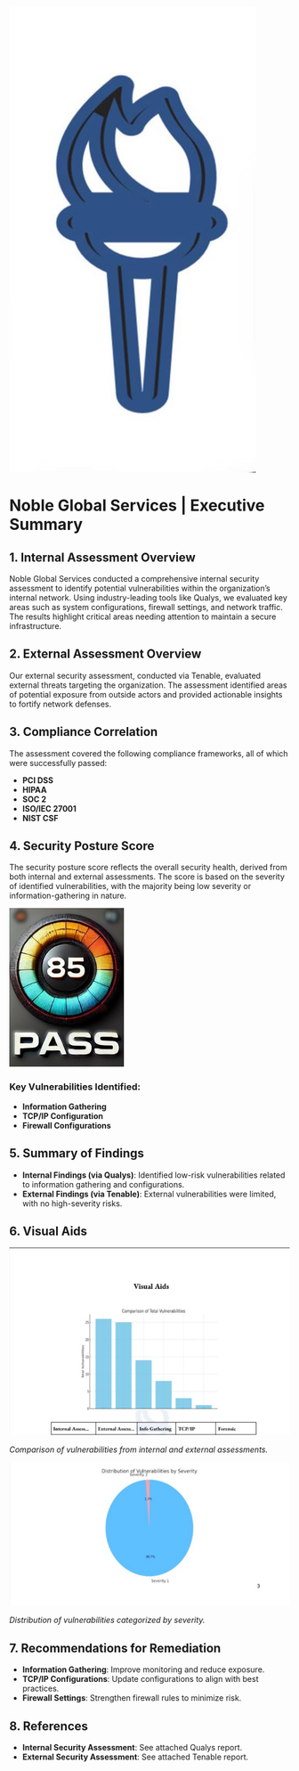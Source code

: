 ![Noble Global Services Logo](https://github.com/namilea/NobleGlobalServices/blob/a9e5d6f756e3251217b986b4d0a182e73eed2af5/Brand%20Logo.jpeg)

# Noble Global Services | Executive Summary

## 1. Internal Assessment Overview
Noble Global Services conducted a comprehensive internal security assessment to identify potential vulnerabilities within the organization’s internal network. Using industry-leading tools like Qualys, we evaluated key areas such as system configurations, firewall settings, and network traffic. The results highlight critical areas needing attention to maintain a secure infrastructure.

## 2. External Assessment Overview
Our external security assessment, conducted via Tenable, evaluated external threats targeting the organization. The assessment identified areas of potential exposure from outside actors and provided actionable insights to fortify network defenses.

## 3. Compliance Correlation
The assessment covered the following compliance frameworks, all of which were successfully passed:
- **PCI DSS**
- **HIPAA**
- **SOC 2**
- **ISO/IEC 27001**
- **NIST CSF**

## 4. Security Posture Score
The security posture score reflects the overall security health, derived from both internal and external assessments. The score is based on the severity of identified vulnerabilities, with the majority being low severity or information-gathering in nature.

![Security Posture Score](https://github.com/namilea/NobleGlobalServices/blob/a9e5d6f756e3251217b986b4d0a182e73eed2af5/pass-85.jpg)

### Key Vulnerabilities Identified:
- **Information Gathering**
- **TCP/IP Configuration**
- **Firewall Configurations**

## 5. Summary of Findings
- **Internal Findings (via Qualys)**: Identified low-risk vulnerabilities related to information gathering and configurations.
- **External Findings (via Tenable)**: External vulnerabilities were limited, with no high-severity risks.

## 6. Visual Aids
![Security Posture Comparison](https://github.com/namilea/NobleGlobalServices/blob/a9e5d6f756e3251217b986b4d0a182e73eed2af5/Executive%20Summary%20Project-Pic4.jpg)

_Comparison of vulnerabilities from internal and external assessments._

![Vulnerability Distribution by Severity](https://github.com/namilea/NobleGlobalServices/blob/a9e5d6f756e3251217b986b4d0a182e73eed2af5/Executive%20Summary%20Project-Pic4%20-%20Copy.jpg)

_Distribution of vulnerabilities categorized by severity._

## 7. Recommendations for Remediation
- **Information Gathering**: Improve monitoring and reduce exposure.
- **TCP/IP Configurations**: Update configurations to align with best practices.
- **Firewall Settings**: Strengthen firewall rules to minimize risk.

## 8. References
- **Internal Security Assessment**: See attached Qualys report.
- **External Security Assessment**: See attached Tenable report.
